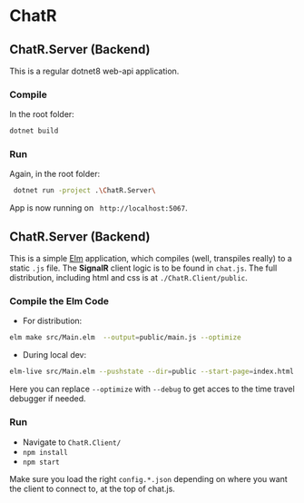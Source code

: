 # ChatR

## ChatR.Server (Backend)
This is a regular dotnet8 web-api application.
### Compile
In the root folder:
```bash
dotnet build
```
### Run 
Again, in the root folder:
```bash
 dotnet run -project .\ChatR.Server\
```
App is now running on ` http://localhost:5067`.

## ChatR.Server (Backend)
This is a simple [Elm](https://elm-lang.org/) application, which compiles (well, transpiles really) to a static `.js` file.
The **SignalR** client logic is to be found in `chat.js`.
The full distribution, including html and css is at `./ChatR.Client/public`.
### Compile the Elm Code
  * For distribution:
  ```bash
  elm make src/Main.elm  --output=public/main.js --optimize
  ```
  * During local dev:
  ```bash
  elm-live src/Main.elm --pushstate --dir=public --start-page=index.html --open '--' --output=public/main.js --optimize
  ```
  Here you can replace `--optimize` with `--debug` to get acces to the time travel debugger if needed.
### Run
  * Navigate to `ChatR.Client/`
  * `npm install`
  * `npm start`

  
Make sure you load the right `config.*.json` depending on where you want the client to connect to, at the top of chat.js.
